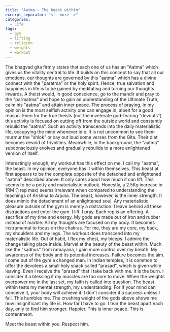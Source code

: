```yaml
---
title: "Aatma - The beast within"
excerpt_separator: "<!--more-->"
categories:
  - Life
tags:
  - gym
  - lifting
  - religion
  - weights
  - workout
---
```



The bhagvad gita firmly states that each one of us has an "Aatma" which gives us the vitality central to life. It builds on this concept to say that all our emotions, our thoughts are governed by this "aatma" which has a divine connect with the "paratma" or the holy spirit. Hence, true salvation and happiness in life is to be gained by meditating and turning our thoughts inwards. A theist would, in good conscience, go to the mandir and pray to the "parmatma" and hope to gain an understanding of the Ultimate Truth, calm his "aatma" and attain inner peace. The process of praying, in my opinion is the most selfish activity one can engage in, albeit for a good reason. Even for the true theists (not the inveterate god-fearing "devouts") this activity is focused on cutting off from the outside world and constantly rebuild the "aatma". Such an activity transcends into the daily materialistic life, occupying the mind whenever idle. It is not uncommon to see them murmur the "shlok" or say out loud some verses from the Gita. Their diet becomes devoid of frivolities. Meanwhile, in the background, the "aatma" subconsciously evolves and gradually rebuilds to a more enlightened version of itself.

Interestingly enough, my workout has this effect on me. I call my "aatma", the beast. In my opinion, everyone has it within themselves. This beast at first appears to be the complete opposite of the detached and enlightened "aatma" described above. It only cares about how much it can lift. This seems to be a petty and materialistic outlook. Honestly, a 2.5Kg increase in 1RM (1 rep max) seems irrelevant when compared to understanding the teachings of Krishna to Arjuna. The beast, however, is the inner strength. It does mimic the detachment of an enlightened soul. Any materialistic pleasure outside of the gym is merely a distraction. I leave behind all these distractions and enter the gym. I lift. I pray. Each rep is an offering. A sacrifice of my time and energy. My gods are made out of iron and rubber instead of marble. All my thoughts are focused on my body. It becomes instrumental to focus on the chakras. For me, they are my core, my back, my shoulders and my legs. The workout does transcend into my materialistic life. Out of habit, I flex my chest, my biceps. I admire the change taking place inside. Marvel at the beauty of the beast within. Much like the "sadhus" from ramayana, I gain more control over my breath. My awareness of the body and its potential increases. Failure becomes the aim. I come out of the gym a changed man. In Indian temples, it is common to offer the devotees a small holy snack called "prasad", which is given while leaving. Even I receive the "prasad" that I take back with me. It is the burn. I consider it a blessing if my muscles are too sore to move. When the weights overpower me in the last set, my faith is called into question. The beast within tests my mental strength, my understanding. For if your mind can conceive it, your body will achieve it. I don't consider it a success unless I fail. This humbles me. The crushing weight of the gods above shows me how insignificant my life is. How far I have to go. I tear the beast apart each day, only to find him stronger. Happier. This is inner peace. This is contentment. 

Meet the beast within you. Respect him.

